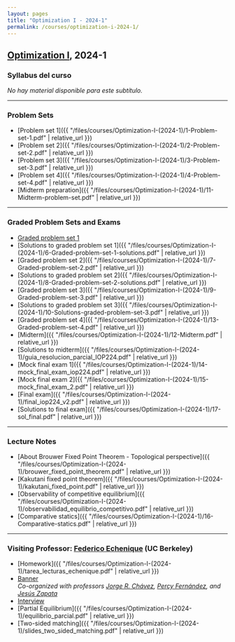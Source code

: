```yaml
---
layout: pages
title: "Optimization I - 2024-1"
permalink: /courses/optimization-i-2024-1/
---
```


## [Optimization I](https://MarceloGallardoB.github.io/files/SyllabusIOP224.pdf), 2024-1

### Syllabus del curso
*No hay material disponible para este subtítulo.*

---

### Problem Sets
- [Problem set 1]({{ "/files/courses/Optimization-I-(2024-1)/1-Problem-set-1.pdf" | relative_url }})
- [Problem set 2]({{ "/files/courses/Optimization-I-(2024-1)/2-Problem-set-2.pdf" | relative_url }})
- [Problem set 3]({{ "/files/courses/Optimization-I-(2024-1)/3-Problem-set-3.pdf" | relative_url }})
- [Problem set 4]({{ "/files/courses/Optimization-I-(2024-1)/4-Problem-set-4.pdf" | relative_url }})
- [Midterm preparation]({{ "/files/courses/Optimization-I-(2024-1)/11-Midterm-problem-set.pdf" | relative_url }})

---

### Graded Problem Sets and Exams
- [Graded problem set 1](https://drive.google.com/file/d/1O2HdGYSiVLZJ-nlPn80aEWf93OW5SRfH/view?usp=drive_link)
- [Solutions to graded problem set 1]({{ "/files/courses/Optimization-I-(2024-1)/6-Graded-problem-set-1-solutions.pdf" | relative_url }})
- [Graded problem set 2]({{ "/files/courses/Optimization-I-(2024-1)/7-Graded-problem-set-2.pdf" | relative_url }})
- [Solutions to graded problem set 2]({{ "/files/courses/Optimization-I-(2024-1)/8-Graded-problem-set-2-solutions.pdf" | relative_url }})
- [Graded problem set 3]({{ "/files/courses/Optimization-I-(2024-1)/9-Graded-problem-set-3.pdf" | relative_url }})
- [Solutions to graded problem set 3]({{ "/files/courses/Optimization-I-(2024-1)/10-Solutions-graded-problem-set-3.pdf" | relative_url }})
- [Graded problem set 4]({{ "/files/courses/Optimization-I-(2024-1)/13-Graded-problem-set-4.pdf" | relative_url }})
- [Midterm]({{ "/files/courses/Optimization-I-(2024-1)/12-Midterm.pdf" | relative_url }})
- [Solutions to midterm]({{ "/files/courses/Optimization-I-(2024-1)/guia_resolucion_parcial_IOP224.pdf" | relative_url }})
- [Mock final exam 1]({{ "/files/courses/Optimization-I-(2024-1)/14-mock_final_exam_iop224.pdf" | relative_url }})
- [Mock final exam 2]({{ "/files/courses/Optimization-I-(2024-1)/15-mock_final_exam_2.pdf" | relative_url }})
- [Final exam]({{ "/files/courses/Optimization-I-(2024-1)/final_iop224_v2.pdf" | relative_url }})
- [Solutions to final exam]({{ "/files/courses/Optimization-I-(2024-1)/17-sol_final.pdf" | relative_url }})

---

### Lecture Notes
- [About Brouwer Fixed Point Theorem - Topological perspective]({{ "/files/courses/Optimization-I-(2024-1)/brouwer_fixed_point_theorem.pdf" | relative_url }})
- [Kakutani fixed point theorem]({{ "/files/courses/Optimization-I-(2024-1)/kakutani_fixed_point.pdf" | relative_url }})
- [Observability of competitive equilibrium]({{ "/files/courses/Optimization-I-(2024-1)/observabilidad_equilibrio_competitivo.pdf" | relative_url }})
- [Comparative statics]({{ "/files/courses/Optimization-I-(2024-1)/16-Comparative-statics.pdf" | relative_url }})

---

### Visiting Professor: [Federico Echenique](https://eml.berkeley.edu/~fechenique/index.html) (UC Berkeley)
- [Homework]({{ "/files/courses/Optimization-I-(2024-1)/tarea_lecturas_echenique.pdf" | relative_url }})
- [Banner](https://MarceloGallardoB.github.io/files/courses/Optimization-I-(2024-1)/echenique_iop224.pdf)  
  *Co-organized with professors [Jorge R. Chávez](https://www.pucp.edu.pe/profesor/jorge-chavez-fuentes), [Percy Fernández](https://www.pucp.edu.pe/profesor/percy-fernandez-sanchez), and [Jesús Zapata](https://www.pucp.edu.pe/profesor/jesus-zapata-samanez)*
- [Interview](https://youtu.be/8JzEkZKUjvU?si=HzGFkXD-R2JTbKN3)
- [Partial Equilibrium]({{ "/files/courses/Optimization-I-(2024-1)/equilibrio_parcial.pdf" | relative_url }})
- [Two-sided matching]({{ "/files/courses/Optimization-I-(2024-1)/slides_two_sided_matching.pdf" | relative_url }})
